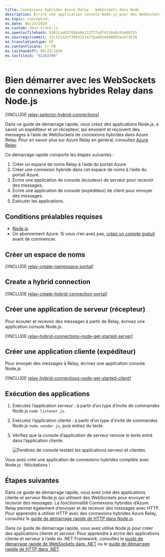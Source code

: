 ```yaml
---
title: Connexions hybrides Azure Relay - WebSockets dans Node
description: Écrire une application console Node.js pour des WebSockets de connexions hybrides Azure Relay
ms.topic: conceptual
ms.date: 06/23/2020
ms.custom: devx-track-js
ms.openlocfilehash: b362caa6570d4a8e212ff7adf4310a0c63e8b755
ms.sourcegitcommit: 32c521a2ef396d121e71ba682e098092ac673b30
ms.translationtype: HT
ms.contentlocale: fr-FR
ms.lasthandoff: 09/25/2020
ms.locfileid: "91263706"
---
```

# <a name="get-started-with-relay-hybrid-connections-websockets-in-nodejs"></a>Bien démarrer avec les WebSockets de connexions hybrides Relay dans Node.js

[!INCLUDE [relay-selector-hybrid-connections](../../includes/relay-selector-hybrid-connections.md)]

Dans ce guide de démarrage rapide, vous créez des applications Node.js, à savoir un expéditeur et un récepteur, qui envoient et reçoivent des messages à l’aide de WebSockets de connexions hybrides dans Azure Relay. Pour en savoir plus sur Azure Relay en général, consultez [Azure Relay](relay-what-is-it.md). 

Ce démarrage rapide comporte les étapes suivantes : 

1. Créer un espace de noms Relay à l’aide du portail Azure.
2. Créer une connexion hybride dans cet espace de noms à l’aide du portail Azure.
3. Écrire une application de console (écouteur) de serveur pour recevoir des messages.
4. Écrire une application de console (expéditeur) de client pour envoyer des messages.
5. Exécuter les applications. 

## <a name="prerequisites"></a>Conditions préalables requises

- [Node.js](https://nodejs.org/en/).
- Un abonnement Azure. Si vous n’en avez pas, [créez un compte gratuit](https://azure.microsoft.com/free/) avant de commencer.

## <a name="create-a-namespace"></a>Créer un espace de noms
[!INCLUDE [relay-create-namespace-portal](../../includes/relay-create-namespace-portal.md)]

## <a name="create-a-hybrid-connection"></a>Create a hybrid connection
[!INCLUDE [relay-create-hybrid-connection-portal](../../includes/relay-create-hybrid-connection-portal.md)]

## <a name="create-a-server-application-listener"></a>Créer une application de serveur (récepteur)
Pour écouter et recevoir des messages à partir de Relay, écrivez une application console Node.js.

[!INCLUDE [relay-hybrid-connections-node-get-started-server](../../includes/relay-hybrid-connections-node-get-started-server.md)]

## <a name="create-a-client-application-sender"></a>Créer une application cliente (expéditeur)
Pour envoyer des messages à Relay, écrivez une application console Node.js.

[!INCLUDE [relay-hybrid-connections-node-get-started-client](../../includes/relay-hybrid-connections-node-get-started-client.md)]

## <a name="run-the-applications"></a>Exécution des applications

1. Exécutez l’application serveur : à partir d’un type d’invite de commandes Node.js `node listener.js`.
2. Exécutez l’application cliente : à partir d’un type d’invite de commandes Node.js `node sender.js`, puis entrez du texte.
3. Vérifiez que la console d’application de serveur renvoie le texte entré dans l’application cliente.

    ![Fenêtres de console testant les applications serveur et clientes.](./media/relay-hybrid-connections-node-get-started/running-applications.png)

Vous avez créé une application de connexions hybrides complète avec Node.js : félicitations !

## <a name="next-steps"></a>Étapes suivantes
Dans ce guide de démarrage rapide, vous avez créé des applications cliente et serveur Node.js qui utilisent des WebSockets pour envoyer et recevoir des messages. La fonctionnalité Connexions hybrides d’Azure Relay permet également d’envoyer et de recevoir des messages avec HTTP. Pour apprendre à utiliser HTTP avec des connexions hybrides Azure Relay, consultez le [guide de démarrage rapide de HTTP dans Node.js](relay-hybrid-connections-http-requests-node-get-started.md).

Dans ce guide de démarrage rapide, vous avez utilisé Node.js pour créer des applications cliente et serveur. Pour apprendre à écrire des applications cliente et serveur à l’aide du .NET Framework, consultez le [guide de démarrage rapide de WebSockets dans .NET](relay-hybrid-connections-dotnet-get-started.md) ou le [guide de démarrage rapide de HTTP dans .NET](relay-hybrid-connections-http-requests-dotnet-get-started.md).


